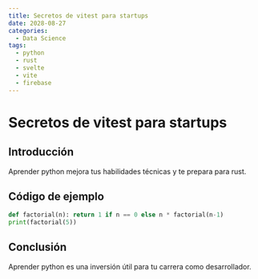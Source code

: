 ```yaml
---
title: Secretos de vitest para startups
date: 2028-08-27
categories:
  - Data Science
tags:
  - python
  - rust
  - svelte
  - vite
  - firebase
---
```


# Secretos de vitest para startups

## Introducción

Aprender python mejora tus habilidades técnicas y te prepara para rust.

## Código de ejemplo

```python
def factorial(n): return 1 if n == 0 else n * factorial(n-1)
print(factorial(5))
```

## Conclusión

Aprender python es una inversión útil para tu carrera como desarrollador.